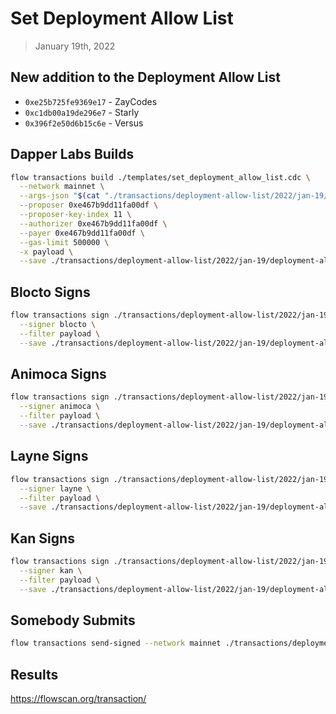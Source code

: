# Set Deployment Allow List
> January 19th, 2022

## New addition to the Deployment Allow List

- `0xe25b725fe9369e17` - ZayCodes
- `0xc1db00a19de296e7` - Starly
- `0x396f2e50d6b15c6e` - Versus

## Dapper Labs Builds

```sh
flow transactions build ./templates/set_deployment_allow_list.cdc \
  --network mainnet \
  --args-json "$(cat "./transactions/deployment-allow-list/2022/jan-19/arguments.json")" \
  --proposer 0xe467b9dd11fa00df \
  --proposer-key-index 11 \
  --authorizer 0xe467b9dd11fa00df \
  --payer 0xe467b9dd11fa00df \
  --gas-limit 500000 \
  -x payload \
  --save ./transactions/deployment-allow-list/2022/jan-19/deployment-allow-list-dec-22-unsigned.rlp
```

## Blocto Signs

```sh
flow transactions sign ./transactions/deployment-allow-list/2022/jan-19/deployment-allow-list-dec-22-unsigned.rlp \
  --signer blocto \
  --filter payload \
  --save ./transactions/deployment-allow-list/2022/jan-19/deployment-allow-list-dec-22-sig-1.rlp
```

## Animoca Signs

```sh
flow transactions sign ./transactions/deployment-allow-list/2022/jan-19/deployment-allow-list-dec-22-sig-1.rlp \
  --signer animoca \
  --filter payload \
  --save ./transactions/deployment-allow-list/2022/jan-19/deployment-allow-list-dec-22-sig-2.rlp
```

## Layne Signs

```sh
flow transactions sign ./transactions/deployment-allow-list/2022/jan-19/deployment-allow-list-dec-22-sig-2.rlp \
  --signer layne \
  --filter payload \
  --save ./transactions/deployment-allow-list/2022/jan-19/deployment-allow-list-dec-22-sig-3.rlp
```

## Kan Signs

```sh
flow transactions sign ./transactions/deployment-allow-list/2022/jan-19/deployment-allow-list-dec-22-sig-3.rlp \
  --signer kan \
  --filter payload \
  --save ./transactions/deployment-allow-list/2022/jan-19/deployment-allow-list-dec-22-sig-complete.rlp
```


## Somebody Submits

```sh
flow transactions send-signed --network mainnet ./transactions/deployment-allow-list/2022/jan-19/deployment-allow-list-dec-22-sig-complete.rlp
```

## Results

https://flowscan.org/transaction/
